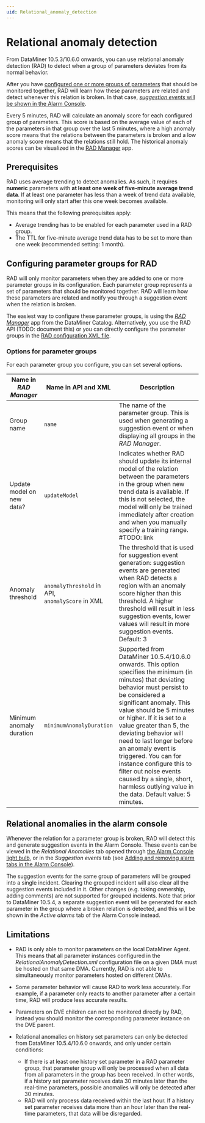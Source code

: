 ```yaml
---
uid: Relational_anomaly_detection
---
```


# Relational anomaly detection

From DataMiner 10.5.3/10.6.0 onwards, you can use relational anomaly detection (RAD) to detect when a group of parameters deviates from its normal behavior.<!-- RN 42034 -->

After you have [configured one or more groups of parameters](#configuring-parameter-groups-for-rad) that should be monitored together, RAD will learn how these parameters are related and detect whenever this relation is broken. In that case, [*suggestion events* will be shown in the Alarm Console](#relational-anomalies-in-the-alarm-console).

Every 5 minutes, RAD will calculate an anomaly score for each configured group of parameters. This score is based on the average value of each of the parameters in that group over the last 5 minutes, where a high anomaly score means that the relations between the parameters is broken and a low anomaly score means that the relations still hold. The historical anomaly scores can be visualized in the [RAD Manager](xref:RAD_manager) app.

## Prerequisites

RAD uses average trending to detect anomalies. As such, it requires **numeric** parameters with **at least one week of five-minute average trend data**. If at least one parameter has less than a week of trend data available, monitoring will only start after this one week becomes available.

This means that the following prerequisites apply:

- Average trending has to be enabled for each parameter used in a RAD group.
- The TTL for five-minute average trend data has to be set to more than one week (recommended setting: 1 month).

## Configuring parameter groups for RAD

RAD will only monitor parameters when they are added to one or more parameter groups in its configuration. Each parameter group represents a set of parameters that should be monitored together. RAD will learn how these parameters are related and notify you through a suggestion event when the relation is broken.

The easiest way to configure these parameter groups, is using the [*RAD Manager*](xref:RAD_manager) app from the DataMiner Catalog. Alternatively, you use the RAD API (TODO: document this) or you can directly configure the parameter groups in the [RAD configuration XML file](xref:Relational_anomaly_detection_xml).

### Options for parameter groups

For each parameter group you configure, you can set several options.

| Name in *RAD Manager* | Name in API and XML | Description |
|--|-|--|
|  Group name | `name` | The name of the parameter group. This is used when generating a suggestion event or when displaying all groups in the *RAD Manager*. |
| Update model on new data? | `updateModel` | Indicates whether RAD should update its internal model of the relation between the parameters in the group when new trend data is available. If this is not selected, the model will only be trained immediately after creation and when you manually specify a training range. #TODO: link |
| Anomaly threshold | `anomalyThreshold` in API, <br> `anomalyScore` in XML | The threshold that is used for suggestion event generation: suggestion events are generated when RAD detects a region with an anomaly score higher than this threshold. A higher threshold will result in less suggestion events, lower values will result in more suggestion events. Default: 3 |
| Minimum anomaly duration | `minimumAnomalyDuration` | Supported from DataMiner 10.5.4/10.6.0 onwards.<!-- RN 42283 --> This option specifies the minimum (in minutes) that deviating behavior must persist to be considered a significant anomaly. This value should be 5 minutes or higher. If it is set to a value greater than 5, the deviating behavior will need to last longer before an anomaly event is triggered. You can for instance configure this to filter out noise events caused by a single, short, harmless outlying value in the data. Default value: 5 minutes. |

## Relational anomalies in the alarm console

Whenever the relation for a parameter group is broken, RAD will detect this and generate suggestion events in the Alarm Console. These events can be viewed in the *Relational Anomalies* tab opened through [the Alarm Console light bulb](xref:Light_Bulb_Feature), or in the *Suggestion events* tab (see [Adding and removing alarm tabs in the Alarm Console](xref:ChangingTheAlarmConsoleLayout#adding-and-removing-alarm-tabs-in-the-alarm-console)).

The suggestion events for the same group of parameters will be grouped into a single incident. Clearing the grouped incident will also clear all the suggestion events included in it. Other changes (e.g. taking ownership, adding comments) are not supported for grouped incidents. Note that prior to DataMiner 10.5.4<!-- RN 41983, 42050 -->, a separate suggestion event will be generated for each parameter in the group where a broken relation is detected, and this will be shown in the *Active alarms* tab of the Alarm Console instead.

## Limitations

- RAD is only able to monitor parameters on the local DataMiner Agent. This means that all parameter instances configured in the *RelationalAnomalyDetection.xml* configuration file on a given DMA must be hosted on that same DMA. Currently, RAD is not able to simultaneously monitor parameters hosted on different DMAs.

- Some parameter behavior will cause RAD to work less accurately. For example, if a parameter only reacts to another parameter after a certain time, RAD will produce less accurate results.

- Parameters on DVE children can not be monitored directly by RAD, instead you should monitor the corresponding parameter instance on the DVE parent.

- Relational anomalies on history set parameters can only be detected from DataMiner 10.5.4/10.6.0 onwards, and only under certain conditions:<!-- RN 42319 -->

  - If there is at least one history set parameter in a RAD parameter group, that parameter group will only be processed when all data from all parameters in the group has been received. In other words, if a history set parameter receives data 30 minutes later than the real-time parameters, possible anomalies will only be detected after 30 minutes.
  - RAD will only process data received within the last hour. If a history set parameter receives data more than an hour later than the real-time parameters, that data will be disregarded.

